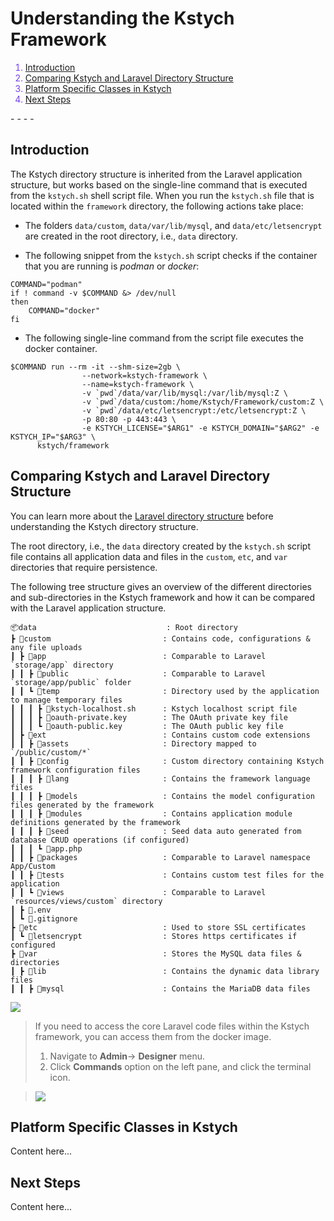 # Understanding the Kstych Framework

<font color='#7540EE'>

1. [Introduction](#introduction)
1. [Comparing Kstych and Laravel Directory Structure](#comparing-kstych-and-laravel-directory-structure)
1. [Platform Specific Classes in Kstych](#platform-specific-classes-in-kstych)
1. [Next Steps](#next-steps)

</font>
- - - -

## Introduction

The Kstych directory structure is inherited from the Laravel application structure, but works based on the single-line command that is executed from the `kstych.sh` shell script file. When you run the `kstych.sh` file that is located within the `framework` directory, the following actions take place:

- The folders `data/custom`, `data/var/lib/mysql`, and `data/etc/letsencrypt` are created in the root directory, i.e., `data` directory.

- The following snippet from the `kstych.sh` script checks if the container that you are running is *podman* or *docker*:

```
COMMAND="podman"
if ! command -v $COMMAND &> /dev/null
then
    COMMAND="docker"
fi
```

- The following single-line command from the script file executes the docker container.

```
$COMMAND run --rm -it --shm-size=2gb \
                --network=kstych-framework \
                --name=kstych-framework \
                -v `pwd`/data/var/lib/mysql:/var/lib/mysql:Z \
                -v `pwd`/data/custom:/home/Kstych/Framework/custom:Z \
                -v `pwd`/data/etc/letsencrypt:/etc/letsencrypt:Z \
                -p 80:80 -p 443:443 \
                -e KSTYCH_LICENSE="$ARG1" -e KSTYCH_DOMAIN="$ARG2" -e KSTYCH_IP="$ARG3" \
      kstych/framework
```

## Comparing Kstych and Laravel Directory Structure

You can learn more about the [Laravel directory structure](https://laravel.com/docs/8.x/structure) before understanding the Kstych directory structure.

The root directory, i.e., the `data` directory created by the `kstych.sh` script file contains all application data and files in the `custom`, `etc`, and `var` directories that require persistence.

The following tree structure gives an overview of the different directories and sub-directories in the Kstych framework and how it can be compared with the Laravel application structure.

    📦data                             : Root directory
    ┣ 📂custom                         : Contains code, configurations & any file uploads
    ┃ ┣ 📂app                          : Comparable to Laravel `storage/app` directory
    ┃ ┃ ┣ 📂public                     : Comparable to Laravel `storage/app/public` folder
    ┃ ┃ ┗ 📂temp                       : Directory used by the application to manage temporary files
    ┃ ┃ ┃ ┣ 📜kstych-localhost.sh      : Kstych localhost script file
    ┃ ┃ ┃ ┣ 📜oauth-private.key        : The OAuth private key file
    ┃ ┃ ┃ ┗ 📜oauth-public.key         : The OAuth public key file
    ┃ ┣ 📂ext                          : Contains custom code extensions
    ┃ ┃ ┣ 📂assets                     : Directory mapped to `/public/custom/*`
    ┃ ┃ ┣ 📂config                     : Custom directory containing Kstych framework configuration files
    ┃ ┃ ┃ ┣ 📂lang                     : Contains the framework language files
    ┃ ┃ ┃ ┣ 📂models                   : Contains the model configuration files generated by the framework
    ┃ ┃ ┃ ┣ 📂modules                  : Contains application module definitions generated by the framework
    ┃ ┃ ┃ ┣ 📂seed                     : Seed data auto generated from database CRUD operations (if configured)
    ┃ ┃ ┃ ┗ 📜app.php
    ┃ ┃ ┣ 📂packages                   : Comparable to Laravel namespace App/Custom
    ┃ ┃ ┣ 📂tests                      : Contains custom test files for the application
    ┃ ┃ ┗ 📂views                      : Comparable to Laravel `resources/views/custom` directory
    ┃ ┣ 📜.env
    ┃ ┗ 📜.gitignore
    ┣ 📂etc                            : Used to store SSL certificates
    ┃ ┗ 📂letsencrypt                  : Stores https certificates if configured
    ┣ 📂var                            : Stores the MySQL data files & directories
    ┃ ┣ 📂lib                          : Contains the dynamic data library files
    ┃ ┃ ┣ 📂mysql                      : Contains the MariaDB data files

<img src="../markups/migrate-info-markup.svg">

> If you need to access the core Laravel code files within the Kstych framework, you can access them from the docker image.
>
> 1. Navigate to **Admin**-> **Designer** menu.
> 1. Click **Commands** option on the left pane, and click the terminal icon.

> <img src="../images/core-laravel.png"/>

## Platform Specific Classes in Kstych

Content here...

## Next Steps

Content here...
